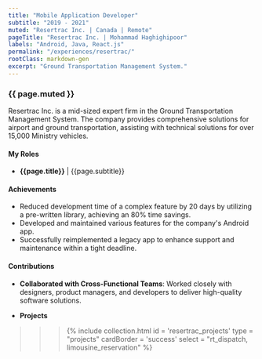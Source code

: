 ```yaml
---
title: "Mobile Application Developer"
subtitle: "2019 - 2021"
muted: "Resertrac Inc. | Canada | Remote"
pageTitle: "Resertrac Inc. | Mohammad Haghighipoor" 
labels: "Android, Java, React.js"
permalink: "/experiences/resertrac/"
rootClass: markdown-gen
excerpt: "Ground Transportation Management System."
---
```


### {{ page.muted }}
Resertrac Inc. is a mid-sized expert firm in the Ground Transportation Management System. The company provides comprehensive solutions for airport and ground transportation, assisting with technical solutions for over 15,000 Ministry vehicles.


#### My Roles
- **{{page.title}}** &#124; {{page.subtitle}}


#### Achievements

- Reduced development time of a complex feature by 20 days by utilizing a pre-written library, achieving an 80% time savings.
- Developed and maintained various features for the company's Android app.
- Successfully reimplemented a legacy app to enhance support and maintenance within a tight deadline.


#### Contributions
- **Collaborated with Cross-Functional Teams**: Worked closely with designers, product managers, and developers to deliver high-quality software solutions.

- **Projects**
>>> {% include collection.html 
        id = 'resertrac_projects'
        type = "projects"
        cardBorder = 'success'
        select = "rt_dispatch, limousine_reservation"
    %}